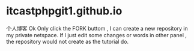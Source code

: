 # itcastphpgit1.github.io
个人博客
Ok Only click the FORK buttom , I can create a new repository in my private netspace.
If I just edit some changes or words in other panel , the repository would not create as the tutorial do.
